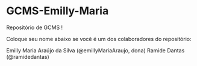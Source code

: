 # GCMS-Emilly-Maria


Repositório de GCMS !

Coloque seu nome abaixo se você é um dos colaboradores do repositório:

Emilly Maria Araújo da Silva (@emillyMariaAraujo, dona)
Ramide Dantas (@ramidedantas)
